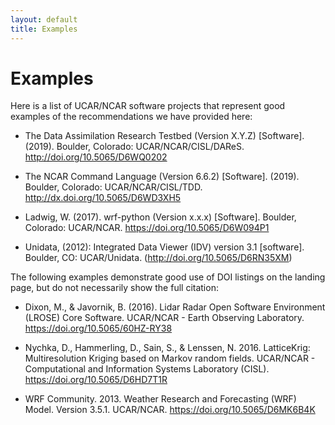 ```yaml
---
layout: default
title: Examples
---
```


# Examples

Here is a list of UCAR/NCAR software projects that represent good examples of the recommendations we have provided here:

* The Data Assimilation Research Testbed (Version X.Y.Z) [Software]. (2019). Boulder, Colorado: UCAR/NCAR/CISL/DAReS. http://doi.org/10.5065/D6WQ0202

* The NCAR Command Language (Version 6.6.2) [Software]. (2019). Boulder, Colorado: UCAR/NCAR/CISL/TDD. http://dx.doi.org/10.5065/D6WD3XH5

* Ladwig, W. (2017). wrf-python (Version x.x.x) [Software]. Boulder, Colorado: UCAR/NCAR. https://doi.org/10.5065/D6W094P1

* Unidata, (2012): Integrated Data Viewer (IDV) version 3.1 [software]. Boulder, CO: UCAR/Unidata. (http://doi.org/10.5065/D6RN35XM)


The following examples demonstrate good use of DOI listings on the landing page, but do not necessarily show the full citation:

* Dixon, M., & Javornik, B. (2016). Lidar Radar Open Software Environment (LROSE) Core Software. UCAR/NCAR - Earth Observing Laboratory. https://doi.org/10.5065/60HZ-RY38

* Nychka, D., Hammerling, D., Sain, S., & Lenssen, N. 2016. LatticeKrig: Multiresolution Kriging based on Markov random fields. UCAR/NCAR - Computational and Information Systems Laboratory (CISL). https://doi.org/10.5065/D6HD7T1R

* WRF Community. 2013. Weather Research and Forecasting (WRF) Model. Version 3.5.1. UCAR/NCAR. https://doi.org/10.5065/D6MK6B4K
